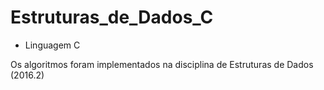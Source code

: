# Estruturas_de_Dados_C

* Linguagem C

Os algoritmos foram implementados na disciplina de Estruturas de Dados (2016.2)
